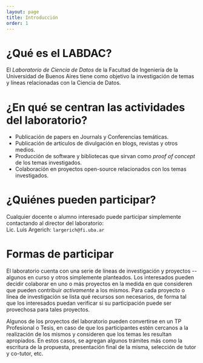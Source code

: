 ```yaml
---
layout: page
title: Introducción
order: 1
---
```


¿Qué es el LABDAC?
================

El *Laboratorio de Ciencia de Datos* de la Facultad de Ingeniería de la 
Universidad de Buenos Aires tiene como objetivo la investigación de 
temas y líneas relacionadas con la Ciencia de Datos.

¿En qué se centran las actividades del laboratorio?
===========================================

* Publicación de papers en Journals y Conferencias temáticas.
* Publicación de artículos de divulgación en blogs, revistas y otros medios.
* Producción de software y bibliotecas que sirvan como *proof of concept*
de los temas investigados.
* Colaboración en proyectos open-source relacionados con los temas 
investigados.

¿Quiénes pueden participar?
===========================

Cualquier docente o alumno interesado puede participar simplemente contactando
al director del laboratorio:   
Lic. Luis Argerich: `largerich@fi.uba.ar`


Formas de participar
===================

El laboratorio cuenta con una serie de líneas de investigación y 
proyectos -- algunos en curso y otros simplemente planteados. 
Los interesados pueden decidir colaborar en uno o más proyectos en la medida
en que consideren que pueden contribuir *activamente* a los mismos. Para cada 
proyecto o línea de investigación se lista qué recursos son necesarios, de 
forma tal que los interesados puedan verificar si su participación puede ser
provechosa para tales proyectos.

Algunos de los proyectos del laboratorio pueden convertirse en un TP 
Profesional o Tesis, en caso de que los participantes estén cercanos a la 
realización de los mismos y consideren que los temas les resultan apropiados.
En estos casos, se agregan algunos trámites más como la escritura de 
la propuesta, presentación final de la misma, selección de tutor y 
co-tutor, etc. 

